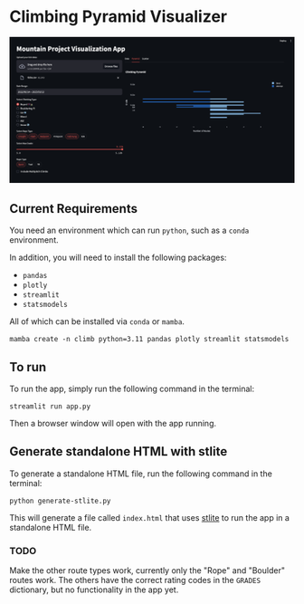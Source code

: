 # Climbing Pyramid Visualizer

![demo pyramid](demo.png)

## Current Requirements

You need an environment which can run `python`, such as a `conda` environment.

In addition, you will need to install the following packages:

* `pandas`
* `plotly`
* `streamlit`
* `statsmodels`

All of which can be installed via `conda` or `mamba`.

```
mamba create -n climb python=3.11 pandas plotly streamlit statsmodels
```

## To run

To run the app, simply run the following command in the terminal:

```
streamlit run app.py
```

Then a browser window will open with the app running.

## Generate standalone HTML with stlite

To generate a standalone HTML file, run the following command in the terminal:

```
python generate-stlite.py
```
This will generate a file called `index.html` that uses [stlite](https://github.com/whitphx/stlite) to run the app in a standalone HTML file.


### TODO
Make the other route types work, currently only the "Rope" and "Boulder" routes work. The others have the correct rating codes in the `GRADES` dictionary, but no functionality in the app yet.
